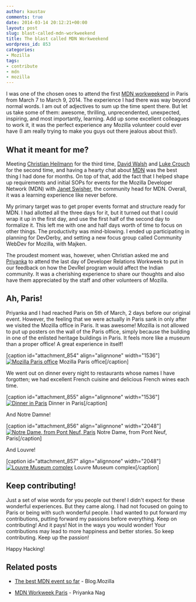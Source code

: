```yaml
---
author: kaustav
comments: true
date: 2014-03-14 20:12:21+00:00
layout: post
slug: blast-called-mdn-workweekend
title: The blast called MDN Workweekend
wordpress_id: 853
categories:
- Mozilla
tags:
- contribute
- mdn
- mozilla
---
```


I was one of the chosen ones to attend the first [MDN workweekend](https://reps.mozilla.org/e/mdn-work-week-end/) in Paris from March 7 to March 9, 2014. The experience I had there was way beyond normal words. I am out of adjectives to sum up the time spent there. But let us take some of them: awesome, thrilling, unprecendented, unexpected, inspiring, and most importantly, learning. Add up some excellent colleagues to work it, it was the perfect experience any Mozilla volunteer could ever have (I am really trying to make you guys out there jealous about this!).



## What it meant for me?



Meeting [Christian Heilmann](http://christianheilmann.com/) for the third time, [David Walsh](http://davidwalsh.name/) and [Luke Crouch](http://groovecoder.com) for the second time, and having a hearty chat about [MDN](https://developer.mozilla.org) was the best thing I had done for months. On top of that, add the fact that I helped shape up requirements and initial SOPs for events for the Mozilla Developer Network (MDN) with [Janet Swisher](https://twitter.com/jmswisher), the community head for MDN. Overall, it was a learning experience like never before.<!-- more -->

My primary target was to get proper events format and structure ready for MDN. I had allotted all the three days for it, but it turned out that I could wrap it up in the first day, and use the first half of the second day to formalize it. This left me with one and half days worth of time to focus on other things. The productivity was mind-blowing. I ended up participating in planning for DevDerby, and setting a new focus group called Community WebDev for Mozilla, with Majken.

The proudest moment was, however, when Christian asked me and [Priyanka](http://priynag.in/) to attend the last day of Developer Relations Workweek to put in our feedback on how the DevRel program would affect the Indian community. It was a cherishing experience to share our thoughts and also have them appreciated by the staff and other volunteers of Mozilla.



## Ah, Paris!



Priyanka and I had reached Paris on 5th of March, 2 days before our original event. However, the feeling that we were actually in Paris sank in only after we visited the Mozilla office in Paris. It was awesome! Mozilla is not allowed to put up posters on the wall of the Paris office, simply because the building in one of the enlisted heritage buildings in Paris. It feels more like a museum than a proper office! A great experience in itself!

[caption id="attachment_854" align="alignnone" width="1536"][![Mozilla Paris office](https://kaustavdm.in/wp-content/uploads/2014/03/1920945_4042732523737_1580254120_o1.jpg)](https://kaustavdm.in/wp-content/uploads/2014/03/1920945_4042732523737_1580254120_o1.jpg) Mozilla Paris office[/caption]

We went out on dinner every night to restaurants whose names I have forgotten; we had excellent French cuisine and delicious French wines each time.

[caption id="attachment_855" align="alignnone" width="1536"][![Dinner in Paris](https://kaustavdm.in/wp-content/uploads/2014/03/1932502_4045388630138_314272689_o1.jpg)](https://kaustavdm.in/wp-content/uploads/2014/03/1932502_4045388630138_314272689_o1.jpg) Dinner in Paris[/caption]

And Notre Damne!

[caption id="attachment_856" align="alignnone" width="2048"][![Notre Dame, from Pont Neuf, Paris](https://kaustavdm.in/wp-content/uploads/2014/03/1899480_4042735803819_1229844381_o1.jpg)](https://kaustavdm.in/wp-content/uploads/2014/03/1899480_4042735803819_1229844381_o1.jpg) Notre Dame, from Pont Neuf, Paris[/caption]

And Louvre!

[caption id="attachment_857" align="alignnone" width="2048"][![Louvre Museum complex](https://kaustavdm.in/wp-content/uploads/2014/03/1960997_4042743804019_706234397_o1.jpg)](https://kaustavdm.in/wp-content/uploads/2014/03/1960997_4042743804019_706234397_o1.jpg) Louvre Museum complex[/caption]



## Keep contributing!



Just a set of wise words for you people out there! I didn't expect for these wonderful experiences. But they came along. I had not focused on going to Paris or being with such wonderful people. I had wanted to put forward my contributions, putting forward my passions before everything. Keep on contributing! And it pays! Not in the ways you would wonder! Your contributions may lead to more happiness and better stories. So keep contributing. Keep up the passion!

Happy Hacking!



## Related posts







  * [The best MDN event so far](https://blog.mozilla.org/community/2014/03/19/the-best-mdn-event-so-far-mdn-community-weekend-march-2014-paris/) - Blog.Mozilla


  * [MDN Workweek Paris](http://priyankaivy.blogspot.in/2014/03/mdn-workweek-paris.html) - Priyanka Nag


